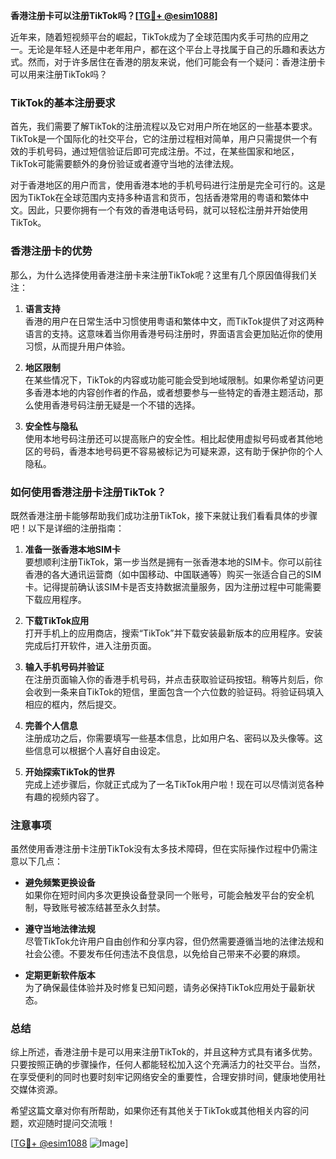 **香港注册卡可以注册TikTok吗？[[TG💪+ @esim1088](https://t.me/s/esim1088)]**

近年来，随着短视频平台的崛起，TikTok成为了全球范围内炙手可热的应用之一。无论是年轻人还是中老年用户，都在这个平台上寻找属于自己的乐趣和表达方式。然而，对于许多居住在香港的朋友来说，他们可能会有一个疑问：香港注册卡可以用来注册TikTok吗？

### TikTok的基本注册要求

首先，我们需要了解TikTok的注册流程以及它对用户所在地区的一些基本要求。TikTok是一个国际化的社交平台，它的注册过程相对简单，用户只需提供一个有效的手机号码，通过短信验证后即可完成注册。不过，在某些国家和地区，TikTok可能需要额外的身份验证或者遵守当地的法律法规。

对于香港地区的用户而言，使用香港本地的手机号码进行注册是完全可行的。这是因为TikTok在全球范围内支持多种语言和货币，包括香港常用的粤语和繁体中文。因此，只要你拥有一个有效的香港电话号码，就可以轻松注册并开始使用TikTok。

### 香港注册卡的优势

那么，为什么选择使用香港注册卡来注册TikTok呢？这里有几个原因值得我们关注：

1. **语言支持**  
   香港的用户在日常生活中习惯使用粤语和繁体中文，而TikTok提供了对这两种语言的支持。这意味着当你用香港号码注册时，界面语言会更加贴近你的使用习惯，从而提升用户体验。

2. **地区限制**  
   在某些情况下，TikTok的内容或功能可能会受到地域限制。如果你希望访问更多香港本地的内容创作者的作品，或者想要参与一些特定的香港主题活动，那么使用香港号码注册无疑是一个不错的选择。

3. **安全性与隐私**  
   使用本地号码注册还可以提高账户的安全性。相比起使用虚拟号码或者其他地区的号码，香港本地号码更不容易被标记为可疑来源，这有助于保护你的个人隐私。

### 如何使用香港注册卡注册TikTok？

既然香港注册卡能够帮助我们成功注册TikTok，接下来就让我们看看具体的步骤吧！以下是详细的注册指南：

1. **准备一张香港本地SIM卡**  
   要想顺利注册TikTok，第一步当然是拥有一张香港本地的SIM卡。你可以前往香港的各大通讯运营商（如中国移动、中国联通等）购买一张适合自己的SIM卡。记得提前确认该SIM卡是否支持数据流量服务，因为注册过程中可能需要下载应用程序。

2. **下载TikTok应用**  
   打开手机上的应用商店，搜索“TikTok”并下载安装最新版本的应用程序。安装完成后打开软件，进入注册页面。

3. **输入手机号码并验证**  
   在注册页面输入你的香港手机号码，并点击获取验证码按钮。稍等片刻后，你会收到一条来自TikTok的短信，里面包含一个六位数的验证码。将验证码填入相应的框内，然后提交。

4. **完善个人信息**  
   注册成功之后，你需要填写一些基本信息，比如用户名、密码以及头像等。这些信息可以根据个人喜好自由设定。

5. **开始探索TikTok的世界**  
   完成上述步骤后，你就正式成为了一名TikTok用户啦！现在可以尽情浏览各种有趣的视频内容了。

### 注意事项

虽然使用香港注册卡注册TikTok没有太多技术障碍，但在实际操作过程中仍需注意以下几点：

- **避免频繁更换设备**  
  如果你在短时间内多次更换设备登录同一个账号，可能会触发平台的安全机制，导致账号被冻结甚至永久封禁。

- **遵守当地法律法规**  
  尽管TikTok允许用户自由创作和分享内容，但仍然需要遵循当地的法律法规和社会公德。不要发布任何违法不良信息，以免给自己带来不必要的麻烦。

- **定期更新软件版本**  
  为了确保最佳体验并及时修复已知问题，请务必保持TikTok应用处于最新状态。

### 总结

综上所述，香港注册卡是可以用来注册TikTok的，并且这种方式具有诸多优势。只要按照正确的步骤操作，任何人都能轻松加入这个充满活力的社交平台。当然，在享受便利的同时也要时刻牢记网络安全的重要性，合理安排时间，健康地使用社交媒体资源。

希望这篇文章对你有所帮助，如果你还有其他关于TikTok或其他相关内容的问题，欢迎随时提问交流哦！

[[TG💪+ @esim1088](https://t.me/s/esim1088) ![Image](https://i.postimg.cc/4NQfJmqS/Snipaste-2025-05-13-00-14-12.png)]
